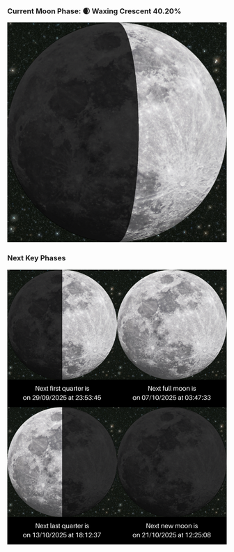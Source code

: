 ### Current Moon Phase: 🌒 Waxing Crescent 40.20%
![Moon Phase](moonphase.png)
### Next Key Phases
![Gallery](gallery.png)